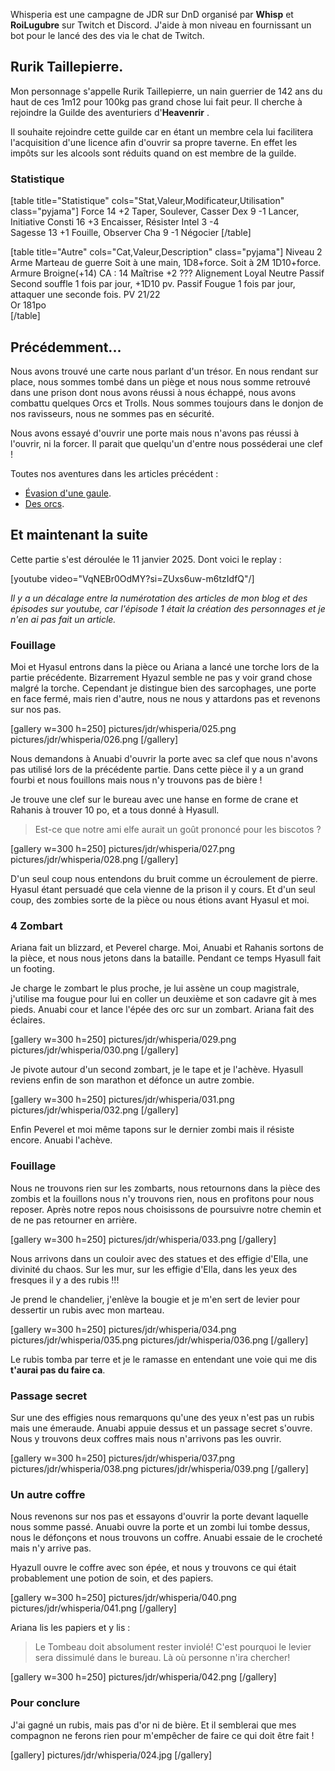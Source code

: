 
Whisperia est une campagne de JDR sur DnD organisé par **Whisp** et **RoiLugubre** sur Twitch et Discord. 
J'aide à mon niveau en fournissant un bot pour le lancé des des via le chat de Twitch.

## Rurik Taillepierre.

Mon personnage s'appelle Rurik Taillepierre, un nain guerrier de 142 ans 
du haut de ces 1m12 pour 100kg pas grand chose lui fait peur. 
Il cherche à rejoindre la Guilde des aventuriers d'__Heavenrir__ .

Il souhaite rejoindre cette guilde car en étant un membre cela 
lui facilitera l'acquisition d'une licence afin d'ouvrir sa propre taverne. 
En effet les impôts sur les alcools sont réduits quand on est membre de la guilde.

### Statistique

[table title="Statistique" cols="Stat,Valeur,Modificateur,Utilisation" class="pyjama"]
Force	14	+2	Taper, Soulever, Casser
Dex	9	-1	Lancer, Initiative
Consti	16	+3	Encaisser, Résister
Intel	3	-4	 
Sagesse	13	+1	Fouille, Observer
Cha	9	-1	Négocier
[/table]

[table title="Autre" cols="Cat,Valeur,Description" class="pyjama"]
Niveau	2
Arme	Marteau de guerre	Soit à une main, 1D8+force. Soit à 2M 1D10+force.
Armure	Broigne(+14)	CA : 14
Maîtrise	+2	???
Alignement	Loyal Neutre
Passif	Second souffle	1 fois par jour, +1D10 pv.
Passif	Fougue	1 fois par jour, attaquer une seconde fois.
PV	21/22	 
Or	181po	 
[/table]

## Précédemment...

Nous avons trouvé une carte nous parlant d'un trésor. En nous rendant sur place, nous sommes tombé dans un piège
et nous nous somme retrouvé dans une prison dont nous avons réussi à nous échappé, nous avons combattu quelques Orcs et Trolls. 
Nous sommes toujours dans le donjon de nos ravisseurs, nous ne sommes pas en sécurité. 

Nous avons essayé d'ouvrir une porte mais nous n'avons pas réussi à l'ouvrir, ni la forcer. Il parait que quelqu'un d'entre nous posséderai une clef !

Toutes nos aventures dans les articles précédent :
* [Évasion d'une gaule](2024/whisperia-1-evasion-d-une-gaule.html). 
* [Des orcs](2024/whisperia-2-orcs-et-chaussette.html). 

## Et maintenant la suite

Cette partie s'est déroulée le 11 janvier 2025. Dont voici le replay :

[youtube video="VqNEBr0OdMY?si=ZUxs6uw-m6tzIdfQ"/]

*Il y a un décalage entre la numérotation des articles de mon blog et des épisodes sur youtube, car l'épisode 1 était la création des personnages et je n'en ai pas fait un article.*

### Fouillage

Moi et Hyasul entrons dans la pièce ou Ariana a lancé une torche lors de la partie précédente. 
Bizarrement Hyazul semble ne pas y voir grand chose malgré la torche. 
Cependant je distingue bien des sarcophages, une porte en face fermé, mais rien d'autre, nous ne nous y attardons pas et revenons sur nos pas. 

[gallery w=300 h=250]
pictures/jdr/whisperia/025.png
pictures/jdr/whisperia/026.png
[/gallery]

Nous demandons à Anuabi d'ouvrir la porte avec sa clef que nous n'avons pas utilisé lors de la précédente partie. 
Dans cette pièce il y a un grand fourbi et nous fouillons mais nous n'y trouvons pas de bière ! 

Je trouve une clef sur le bureau avec une hanse en forme de crane et Rahanis à trouver 10 po, et a tous donné à Hyasull. 

> Est-ce que notre ami elfe aurait un goût prononcé pour les biscotos ?

[gallery w=300 h=250]
pictures/jdr/whisperia/027.png
pictures/jdr/whisperia/028.png
[/gallery]

D'un seul coup nous entendons du bruit comme un écroulement de pierre. 
Hyasul étant persuadé que cela vienne de la prison il y cours. 
Et d'un seul coup, des zombies sorte de la pièce ou nous étions avant Hyasul et moi.

### 4 Zombart

Ariana fait un blizzard, et Peverel charge.
Moi, Anuabi et Rahanis sortons de la pièce, et nous nous jetons dans la bataille. Pendant ce temps Hyasull fait un footing.

Je charge le zombart le plus proche, je lui assène un coup magistrale, j'utilise ma fougue pour lui en coller un deuxième et son cadavre git à mes pieds. 
Anuabi cour et lance l'épée des orc sur un zombart. Ariana fait des éclaires. 

[gallery w=300 h=250]
pictures/jdr/whisperia/029.png
pictures/jdr/whisperia/030.png
[/gallery]

Je pivote autour d'un second zombart, je le tape et je l'achève. 
Hyasull reviens enfin de son marathon et défonce un autre zombie.

[gallery w=300 h=250]
pictures/jdr/whisperia/031.png
pictures/jdr/whisperia/032.png
[/gallery]

Enfin Peverel et moi même tapons sur le dernier zombi mais il résiste encore. Anuabi l'achève.

### Fouillage

Nous ne trouvons rien sur les zombarts, nous retournons dans la pièce des zombis et la fouillons nous n'y trouvons rien, nous en profitons pour nous reposer. 
Après notre repos nous choisissons de poursuivre notre chemin et de ne pas retourner en arrière. 

[gallery w=300 h=250]
pictures/jdr/whisperia/033.png
[/gallery]

Nous arrivons dans un couloir avec des statues et des effigie d'Ella, une divinité du chaos. 
Sur les mur, sur les effigie d'Ella, dans les yeux des fresques il y a des rubis !!!

Je prend le chandelier, j'enlève la bougie et je m'en sert de levier pour dessertir un rubis avec mon marteau. 

[gallery w=300 h=250]
pictures/jdr/whisperia/034.png
pictures/jdr/whisperia/035.png
pictures/jdr/whisperia/036.png
[/gallery]

Le rubis tomba par terre et je le ramasse en entendant une voie qui me dis __t'aurai pas du faire ca__.

### Passage secret

Sur une des effigies nous remarquons qu'une des yeux n'est pas un rubis mais une émeraude. 
Anuabi appuie dessus et un passage secret s'ouvre. Nous y trouvons deux coffres mais nous n'arrivons pas les ouvrir. 

[gallery w=300 h=250]
pictures/jdr/whisperia/037.png
pictures/jdr/whisperia/038.png
pictures/jdr/whisperia/039.png
[/gallery]

### Un autre coffre

Nous revenons sur nos pas et essayons d'ouvrir la porte devant laquelle nous somme passé. 
Anuabi ouvre la porte et un zombi lui tombe dessus, nous le défonçons et nous trouvons un coffre. Anuabi essaie de le crocheté mais n'y arrive pas.

Hyazull ouvre le coffre avec son épée, et nous y trouvons ce qui était probablement une potion de soin, et des papiers. 

[gallery w=300 h=250]
pictures/jdr/whisperia/040.png
pictures/jdr/whisperia/041.png
[/gallery]

Ariana lis les papiers et y lis : 

> Le Tombeau doit absolument rester inviolé! C'est pourquoi le levier sera dissimulé dans le bureau. 
> Là où personne n'ira chercher!

[gallery w=300 h=250]
pictures/jdr/whisperia/042.png
[/gallery]

### Pour conclure

J'ai gagné un rubis, mais pas d'or ni de bière. 
Et il semblerai que mes compagnon ne ferons rien pour m'empêcher de faire ce qui doit être fait !

[gallery]
pictures/jdr/whisperia/024.jpg
[/gallery]


